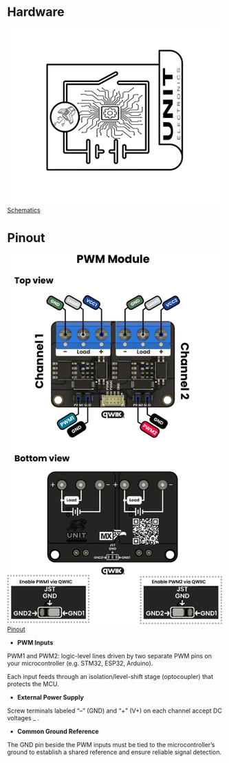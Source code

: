# Hardware


<a href="#"><img src="resources/Schematics_icon.jpg?raw=false" width="500px"><br/> Schematics</a>




# Pinout

<a href="#"><img src="resources/pwm_pinout.jpg" width="500px"><br/> Pinout</a>

* **PWM Inputs**

PWM1 and PWM2: logic-level lines driven by two separate PWM pins on your microcontroller (e.g. STM32, ESP32, Arduino).

Each input feeds through an isolation/level-shift stage (opto­coupler) that protects the MCU.

* **External Power Supply**

Screw terminals labeled “–” (GND) and “+” (V+) on each channel accept DC voltages _ .

* **Common Ground Reference**

The GND pin beside the PWM inputs must be tied to the microcontroller’s ground to establish a shared reference and ensure reliable signal detection.
